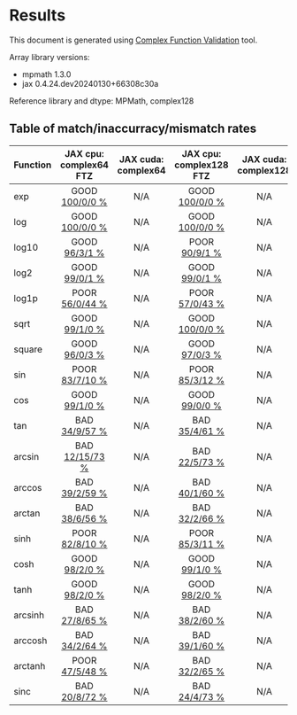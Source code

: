 
# Results

This document is generated using [Complex Function Validation](https://github.com/pearu/complex_function_validation) tool.

Array library versions:
- mpmath 1.3.0
- jax 0.4.24.dev20240130+66308c30a

Reference library and dtype: MPMath, complex128

## Table of match/inaccurracy/mismatch rates

 | Function | JAX cpu: complex64 FTZ | JAX cuda: complex64 | JAX cpu: complex128 FTZ | JAX cuda: complex128 | 
 | :---- | :----: | :----: | :----: | :----: | 
 | exp | GOOD [100/0/0 %](data/exp_MPMath_complex128_cpu_versus_JAX_complex64_cpu.txt) | N/A | GOOD [100/0/0 %](data/exp_MPMath_complex128_cpu_versus_JAX_complex128_cpu.txt) | N/A | 
 | log | GOOD [100/0/0 %](data/log_MPMath_complex128_cpu_versus_JAX_complex64_cpu.txt) | N/A | GOOD [100/0/0 %](data/log_MPMath_complex128_cpu_versus_JAX_complex128_cpu.txt) | N/A | 
 | log10 | GOOD [96/3/1 %](data/log10_MPMath_complex128_cpu_versus_JAX_complex64_cpu.txt) | N/A | POOR [90/9/1 %](data/log10_MPMath_complex128_cpu_versus_JAX_complex128_cpu.txt) | N/A | 
 | log2 | GOOD [99/0/1 %](data/log2_MPMath_complex128_cpu_versus_JAX_complex64_cpu.txt) | N/A | GOOD [99/0/1 %](data/log2_MPMath_complex128_cpu_versus_JAX_complex128_cpu.txt) | N/A | 
 | log1p | POOR [56/0/44 %](data/log1p_MPMath_complex128_cpu_versus_JAX_complex64_cpu.txt) | N/A | POOR [57/0/43 %](data/log1p_MPMath_complex128_cpu_versus_JAX_complex128_cpu.txt) | N/A | 
 | sqrt | GOOD [99/1/0 %](data/sqrt_MPMath_complex128_cpu_versus_JAX_complex64_cpu.txt) | N/A | GOOD [100/0/0 %](data/sqrt_MPMath_complex128_cpu_versus_JAX_complex128_cpu.txt) | N/A | 
 | square | GOOD [96/0/3 %](data/square_MPMath_complex128_cpu_versus_JAX_complex64_cpu.txt) | N/A | GOOD [97/0/3 %](data/square_MPMath_complex128_cpu_versus_JAX_complex128_cpu.txt) | N/A | 
 | sin | POOR [83/7/10 %](data/sin_MPMath_complex128_cpu_versus_JAX_complex64_cpu.txt) | N/A | POOR [85/3/12 %](data/sin_MPMath_complex128_cpu_versus_JAX_complex128_cpu.txt) | N/A | 
 | cos | GOOD [99/1/0 %](data/cos_MPMath_complex128_cpu_versus_JAX_complex64_cpu.txt) | N/A | GOOD [99/0/0 %](data/cos_MPMath_complex128_cpu_versus_JAX_complex128_cpu.txt) | N/A | 
 | tan | BAD [34/9/57 %](data/tan_MPMath_complex128_cpu_versus_JAX_complex64_cpu.txt) | N/A | BAD [35/4/61 %](data/tan_MPMath_complex128_cpu_versus_JAX_complex128_cpu.txt) | N/A | 
 | arcsin | BAD [12/15/73 %](data/arcsin_MPMath_complex128_cpu_versus_JAX_complex64_cpu.txt) | N/A | BAD [22/5/73 %](data/arcsin_MPMath_complex128_cpu_versus_JAX_complex128_cpu.txt) | N/A | 
 | arccos | BAD [39/2/59 %](data/arccos_MPMath_complex128_cpu_versus_JAX_complex64_cpu.txt) | N/A | BAD [40/1/60 %](data/arccos_MPMath_complex128_cpu_versus_JAX_complex128_cpu.txt) | N/A | 
 | arctan | BAD [38/6/56 %](data/arctan_MPMath_complex128_cpu_versus_JAX_complex64_cpu.txt) | N/A | BAD [32/2/66 %](data/arctan_MPMath_complex128_cpu_versus_JAX_complex128_cpu.txt) | N/A | 
 | sinh | POOR [82/8/10 %](data/sinh_MPMath_complex128_cpu_versus_JAX_complex64_cpu.txt) | N/A | POOR [85/3/11 %](data/sinh_MPMath_complex128_cpu_versus_JAX_complex128_cpu.txt) | N/A | 
 | cosh | GOOD [98/2/0 %](data/cosh_MPMath_complex128_cpu_versus_JAX_complex64_cpu.txt) | N/A | GOOD [99/1/0 %](data/cosh_MPMath_complex128_cpu_versus_JAX_complex128_cpu.txt) | N/A | 
 | tanh | GOOD [98/2/0 %](data/tanh_MPMath_complex128_cpu_versus_JAX_complex64_cpu.txt) | N/A | GOOD [98/2/0 %](data/tanh_MPMath_complex128_cpu_versus_JAX_complex128_cpu.txt) | N/A | 
 | arcsinh | BAD [27/8/65 %](data/arcsinh_MPMath_complex128_cpu_versus_JAX_complex64_cpu.txt) | N/A | BAD [38/2/60 %](data/arcsinh_MPMath_complex128_cpu_versus_JAX_complex128_cpu.txt) | N/A | 
 | arccosh | BAD [34/2/64 %](data/arccosh_MPMath_complex128_cpu_versus_JAX_complex64_cpu.txt) | N/A | BAD [39/1/60 %](data/arccosh_MPMath_complex128_cpu_versus_JAX_complex128_cpu.txt) | N/A | 
 | arctanh | POOR [47/5/48 %](data/arctanh_MPMath_complex128_cpu_versus_JAX_complex64_cpu.txt) | N/A | BAD [32/2/65 %](data/arctanh_MPMath_complex128_cpu_versus_JAX_complex128_cpu.txt) | N/A | 
 | sinc | BAD [20/8/72 %](data/sinc_MPMath_complex128_cpu_versus_JAX_complex64_cpu.txt) | N/A | BAD [24/4/73 %](data/sinc_MPMath_complex128_cpu_versus_JAX_complex128_cpu.txt) | N/A | 
